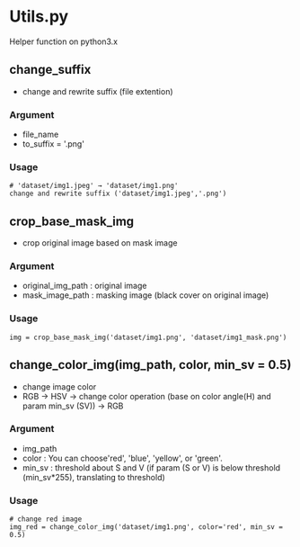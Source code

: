 # Utils.py
Helper function on python3.x

## change_suffix
- change and rewrite suffix (file extention)

### Argument
- file_name
- to_suffix = '.png'

### Usage
```
# 'dataset/img1.jpeg' → 'dataset/img1.png'
change and rewrite suffix ('dataset/img1.jpeg','.png')
```

## crop_base_mask_img
- crop original image based on mask image

### Argument
- original_img_path : original image
- mask_image_path : masking image (black cover on original image)

### Usage
```
img = crop_base_mask_img('dataset/img1.png', 'dataset/img1_mask.png')
```

## change_color_img(img_path, color, min_sv = 0.5)
- change image color 
- RGB → HSV → change color operation (base on color angle(H) and param min_sv (SV)) → RGB

### Argument
- img_path
- color : You can choose'red', 'blue', 'yellow', or 'green'.
- min_sv : threshold about S and V (if param (S or V) is below threshold (min_sv*255), translating to threshold)

### Usage
```
# change red image
img_red = change_color_img('dataset/img1.png', color='red', min_sv = 0.5)
```
